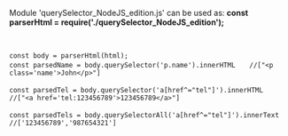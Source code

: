 <p>Module 'querySelector_NodeJS_edition.js' can be used as:
  <b>const parserHtml = require('./querySelector_NodeJS_edition');</b>
</p>
<br>
<p>
<code>const body = parserHtml(html);</code><br>
<code>const parsedName = body.querySelector('p.name').innerHTML</code>
  <code>   //["&lt;p class='name'>John&lt;/p>"]</code>
</p>
<p>
<code>const parsedTel = body.querySelector('a[href^="tel"]').innerHTML</code>
  <code>   //["&lt;a href='tel:123456789'>123456789&lt;/a>"]</code>
</p>
<p>
<code>const parsedTels = body.querySelectorAll('a[href^="tel"]').innerText</code>
<code>   //['123456789','987654321']</code><br><br> </code>
</p>
